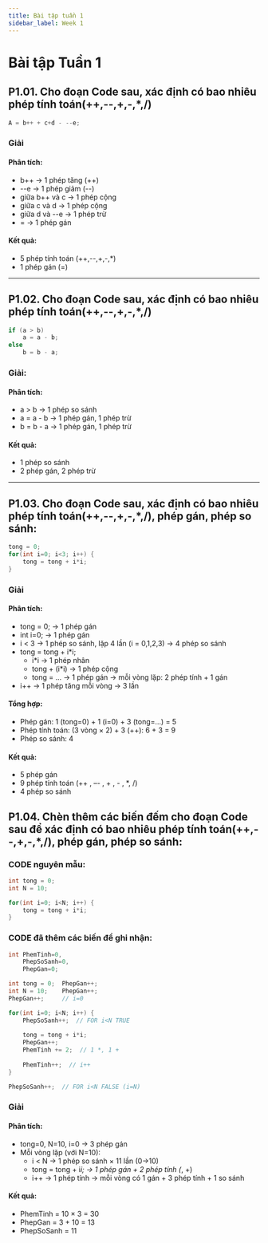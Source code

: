 ```yaml
---
title: Bài tập tuần 1
sidebar_label: Week 1
---
```


# Bài tập Tuần 1

## P1.01. Cho đoạn Code sau, xác định có bao nhiêu phép tính toán(++,--,+,-,*,/)

```cpp
A = b++ + c+d - --e;
```

### Giải 

#### Phân tích:
-	b++ → 1 phép tăng (++)
-	--e → 1 phép giảm (--)
- giữa b++ và c → 1 phép cộng
- giữa c và d → 1 phép cộng
- giữa d và --e → 1 phép trừ
-	= → 1 phép gán

#### Kết quả:
- 5 phép tính toán (++,--,+,-,*)
- 1 phép gán (=)

---

## P1.02. Cho đoạn Code sau, xác định có bao nhiêu phép tính toán(++,--,+,-,*,/)

```cpp
if (a > b)
    a = a - b;
else
    b = b - a;
```

### Giải:

#### Phân tích:
- a > b → 1 phép so sánh
- a = a - b → 1 phép gán, 1 phép trừ
- b = b - a → 1 phép gán, 1 phép trừ

#### Kết quả:
- 1 phép so sánh
- 2 phép gán, 2 phép trừ


---

## P1.03. Cho đoạn Code sau, xác định có bao nhiêu phép tính toán(++,--,+,-,*,/), phép gán, phép so sánh:

```cpp
tong = 0;
for(int i=0; i<3; i++) {
    tong = tong + i*i;
}
```
### Giải

#### Phân tích:
- tong = 0; → 1 phép gán
- int i=0; → 1 phép gán
- i < 3 → 1 phép so sánh, lặp 4 lần (i = 0,1,2,3) → 4 phép so sánh
- tong = tong + i*i;
    - i*i → 1 phép nhân
    - tong + (i*i) → 1 phép cộng
    - tong = ... → 1 phép gán
        → mỗi vòng lặp: 2 phép tính + 1 gán
- i++ → 1 phép tăng mỗi vòng → 3 lần

#### Tổng hợp:
- Phép gán: 1 (tong=0) + 1 (i=0) + 3 (tong=…) = 5
- Phép tính toán: (3 vòng × 2) + 3 (++): 6 + 3 = 9
- Phép so sánh: 4

#### Kết quả:
- 5 phép gán
- 9 phép tính toán (++ , –- , + , - , *, /)
- 4 phép so sánh


## P1.04. Chèn thêm các biến đếm cho đoạn Code sau để xác định có bao nhiêu phép tính toán(++,--,+,-,*,/), phép gán, phép so sánh:

### CODE nguyên mẫu:

```cpp
int tong = 0;
int N = 10;

for(int i=0; i<N; i++) {
    tong = tong + i*i;
}
```

### CODE đã thêm các biến để ghi nhận:

```cpp
int PhemTinh=0,
    PhepSoSanh=0,
    PhepGan=0;

int tong = 0;  PhepGan++;
int N = 10;    PhepGan++;
PhepGan++;     // i=0

for(int i=0; i<N; i++) {
    PhepSoSanh++;  // FOR i<N TRUE
    
    tong = tong + i*i;
    PhepGan++;
    PhemTinh += 2;  // 1 *, 1 +
    
    PhemTinh++;  // i++
}

PhepSoSanh++;  // FOR i<N FALSE (i=N)
``` 

### Giải

#### Phân tích:
- tong=0, N=10, i=0 → 3 phép gán
- Mỗi vòng lặp (với N=10):
    - i < N → 1 phép so sánh × 11 lần (0→10)
    - tong = tong + i*i; → 1 phép gán + 2 phép tính (*, +)
    - i++ → 1 phép tính
        → mỗi vòng có 1 gán + 3 phép tính + 1 so sánh

#### Kết quả:
- PhemTinh = 10 × 3 = 30
- PhepGan = 3 + 10 = 13
- PhepSoSanh = 11

